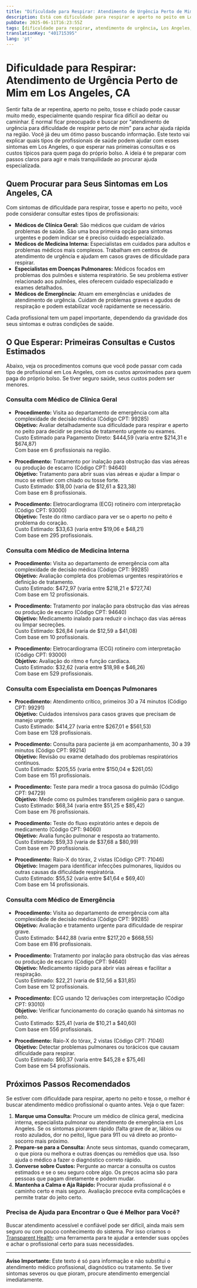 ```yaml
---
title: "Dificuldade para Respirar: Atendimento de Urgência Perto de Mim em Los Angeles, CA"
description: Está com dificuldade para respirar e aperto no peito em Los Angeles? Saiba quem procurar, os procedimentos comuns e os custos estimados para atendimento de urgência.  
pubDate: 2025-06-11T16:23:55Z
tags: [dificuldade para respirar, atendimento de urgência, Los Angeles, aperto no peito, atendimento emergencial, custos de saúde]
translationKey: "401715395"
lang: 'pt'
---
```


# Dificuldade para Respirar: Atendimento de Urgência Perto de Mim em Los Angeles, CA

Sentir falta de ar repentina, aperto no peito, tosse e chiado pode causar muito medo, especialmente quando respirar fica difícil ao deitar ou caminhar. É normal ficar preocupado e buscar por “atendimento de urgência para dificuldade de respirar perto de mim” para achar ajuda rápida na região. Você já deu um ótimo passo buscando informação. Este texto vai explicar quais tipos de profissionais de saúde podem ajudar com esses sintomas em Los Angeles, o que esperar nas primeiras consultas e os custos típicos para quem paga do próprio bolso. A ideia é te preparar com passos claros para agir e mais tranquilidade ao procurar ajuda especializada.

## Quem Procurar para Seus Sintomas em Los Angeles, CA

Com sintomas de dificuldade para respirar, tosse e aperto no peito, você pode considerar consultar estes tipos de profissionais:

- **Médicos de Clínica Geral:** São médicos que cuidam de vários problemas de saúde. São uma boa primeira opção para sintomas urgentes e podem indicar se é preciso cuidado especializado.  
- **Médicos de Medicina Interna:** Especialistas em cuidados para adultos e problemas médicos mais complexos. Trabalham em centros de atendimento de urgência e ajudam em casos graves de dificuldade para respirar.  
- **Especialistas em Doenças Pulmonares:** Médicos focados em problemas dos pulmões e sistema respiratório. Se seu problema estiver relacionado aos pulmões, eles oferecem cuidado especializado e exames detalhados.  
- **Médicos de Emergência:** Atuam em emergências e unidades de atendimento de urgência. Cuidam de problemas graves e agudos de respiração e podem estabilizar você rapidamente se necessário.  

Cada profissional tem um papel importante, dependendo da gravidade dos seus sintomas e outras condições de saúde.

## O Que Esperar: Primeiras Consultas e Custos Estimados

Abaixo, veja os procedimentos comuns que você pode passar com cada tipo de profissional em Los Angeles, com os custos aproximados para quem paga do próprio bolso. Se tiver seguro saúde, seus custos podem ser menores.

### Consulta com Médico de Clínica Geral  
- **Procedimento:** Visita ao departamento de emergência com alta complexidade de decisão médica (Código CPT: 99285)  
  **Objetivo:** Avaliar detalhadamente sua dificuldade para respirar e aperto no peito para decidir se precisa de tratamento urgente ou exames.  
  Custo Estimado para Pagamento Direto: $444,59 (varia entre $214,31 e $674,87)  
  Com base em 6 profissionais na região.  

- **Procedimento:** Tratamento por inalação para obstrução das vias aéreas ou produção de escarro (Código CPT: 94640)  
  **Objetivo:** Tratamento para abrir suas vias aéreas e ajudar a limpar o muco se estiver com chiado ou tosse forte.  
  Custo Estimado: $18,00 (varia de $12,61 a $23,38)  
  Com base em 8 profissionais.  

- **Procedimento:** Eletrocardiograma (ECG) rotineiro com interpretação (Código CPT: 93000)  
  **Objetivo:** Teste do ritmo cardíaco para ver se o aperto no peito é problema do coração.  
  Custo Estimado: $33,63 (varia entre $19,06 e $48,21)  
  Com base em 295 profissionais.  

### Consulta com Médico de Medicina Interna  
- **Procedimento:** Visita ao departamento de emergência com alta complexidade de decisão médica (Código CPT: 99285)  
  **Objetivo:** Avaliação completa dos problemas urgentes respiratórios e definição de tratamento.  
  Custo Estimado: $472,97 (varia entre $218,21 e $727,74)  
  Com base em 12 profissionais.  

- **Procedimento:** Tratamento por inalação para obstrução das vias aéreas ou produção de escarro (Código CPT: 94640)  
  **Objetivo:** Medicamento inalado para reduzir o inchaço das vias aéreas ou limpar secreções.  
  Custo Estimado: $26,84 (varia de $12,59 a $41,08)  
  Com base em 10 profissionais.  

- **Procedimento:** Eletrocardiograma (ECG) rotineiro com interpretação (Código CPT: 93000)  
  **Objetivo:** Avaliação do ritmo e função cardíaca.  
  Custo Estimado: $32,62 (varia entre $18,98 e $46,26)  
  Com base em 529 profissionais.  

### Consulta com Especialista em Doenças Pulmonares  
- **Procedimento:** Atendimento crítico, primeiros 30 a 74 minutos (Código CPT: 99291)  
  **Objetivo:** Cuidados intensivos para casos graves que precisam de manejo urgente.  
  Custo Estimado: $414,27 (varia entre $267,01 e $561,53)  
  Com base em 128 profissionais.  

- **Procedimento:** Consulta para paciente já em acompanhamento, 30 a 39 minutos (Código CPT: 99214)  
  **Objetivo:** Revisão ou exame detalhado dos problemas respiratórios contínuos.  
  Custo Estimado: $205,55 (varia entre $150,04 e $261,05)  
  Com base em 151 profissionais.  

- **Procedimento:** Teste para medir a troca gasosa do pulmão (Código CPT: 94729)  
  **Objetivo:** Mede como os pulmões transferem oxigênio para o sangue.  
  Custo Estimado: $68,34 (varia entre $51,25 e $85,42)  
  Com base em 76 profissionais.  

- **Procedimento:** Teste do fluxo expiratório antes e depois de medicamento (Código CPT: 94060)  
  **Objetivo:** Avalia função pulmonar e resposta ao tratamento.  
  Custo Estimado: $59,33 (varia de $37,68 a $80,99)  
  Com base em 70 profissionais.  

- **Procedimento:** Raio-X do tórax, 2 vistas (Código CPT: 71046)  
  **Objetivo:** Imagem para identificar infecções pulmonares, líquidos ou outras causas da dificuldade respiratória.  
  Custo Estimado: $55,52 (varia entre $41,64 e $69,40)  
  Com base em 14 profissionais.  

### Consulta com Médico de Emergência  
- **Procedimento:** Visita ao departamento de emergência com alta complexidade de decisão médica (Código CPT: 99285)  
  **Objetivo:** Avaliação e tratamento urgente para dificuldade de respirar grave.  
  Custo Estimado: $442,88 (varia entre $217,20 e $668,55)  
  Com base em 816 profissionais.  

- **Procedimento:** Tratamento por inalação para obstrução das vias aéreas ou produção de escarro (Código CPT: 94640)  
  **Objetivo:** Medicamento rápido para abrir vias aéreas e facilitar a respiração.  
  Custo Estimado: $22,21 (varia de $12,56 a $31,85)  
  Com base em 12 profissionais.  

- **Procedimento:** ECG usando 12 derivações com interpretação (Código CPT: 93010)  
  **Objetivo:** Verificar funcionamento do coração quando há sintomas no peito.  
  Custo Estimado: $25,41 (varia de $10,21 a $40,60)  
  Com base em 556 profissionais.  

- **Procedimento:** Raio-X do tórax, 2 vistas (Código CPT: 71046)  
  **Objetivo:** Detectar problemas pulmonares ou torácicos que causam dificuldade para respirar.  
  Custo Estimado: $60,37 (varia entre $45,28 e $75,46)  
  Com base em 54 profissionais.  

## Próximos Passos Recomendados

Se estiver com dificuldade para respirar, aperto no peito e tosse, o melhor é buscar atendimento médico profissional o quanto antes. Veja o que fazer:

1. **Marque uma Consulta:** Procure um médico de clínica geral, medicina interna, especialista pulmonar ou atendimento de emergência em Los Angeles. Se os sintomas piorarem rápido (falta grave de ar, lábios ou rosto azulados, dor no peito), ligue para 911 ou vá direto ao pronto-socorro mais próximo.  
2. **Prepare-se para a Consulta:** Anote seus sintomas, quando começaram, o que piora ou melhora e outras doenças ou remédios que usa. Isso ajuda o médico a fazer o diagnóstico correto rápido.  
3. **Converse sobre Custos:** Pergunte ao marcar a consulta os custos estimados e se o seu seguro cobre algo. Os preços acima são para pessoas que pagam diretamente e podem mudar.  
4. **Mantenha a Calma e Aja Rápido:** Procurar ajuda profissional é o caminho certo e mais seguro. Avaliação precoce evita complicações e permite tratar do jeito certo.  

### Precisa de Ajuda para Encontrar o Que é Melhor para Você?

Buscar atendimento acessível e confiável pode ser difícil, ainda mais sem seguro ou com pouco conhecimento do sistema. Por isso criamos o [Transparent Health](https://transparenthealth.ai): uma ferramenta para te ajudar a entender suas opções e achar o profissional certo para suas necessidades.

---

**Aviso Importante:** Este texto é só para informação e não substitui o atendimento médico profissional, diagnóstico ou tratamento. Se tiver sintomas severos ou que pioram, procure atendimento emergencial imediatamente.